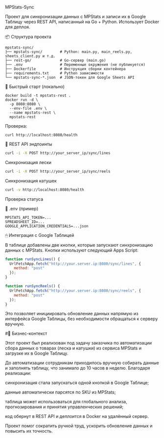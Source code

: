 MPStats-Sync

Проект для синхронизации данных с MPStats и записи их в Google Таблицу через REST API, написанный на Go + Python. Использует Docker для деплоя.

📦 Структура проекта

```
mpstats-sync/
├── mpstats-sync/        # Python: main.py, main_reels.py, sheets_client.py и т.д.
├── rest-go/             # Go-сервер (main.go)
├── .env                 # Переменные окружения (не публикуется)
├── Dockerfile           # Инструкция сборки контейнера
├── requirements.txt     # Python зависимости
└── mpstats-sync-*.json  # JSON-токен для Google Sheets API
```

🚀 Быстрый старт (локально)

```
docker build -t mpstats-rest .
docker run -d \
  -p 8080:8080 \
  --env-file .env \
  --name mpstats-rest \
  mpstats-rest
```

Проверка:

```
curl http://localhost:8080/health
```

🔗 REST API эндпоинты

```bash
curl -i -X POST http://your_server_ip/sync/lines
```
Синхронизация лески

```bash
curl -i -X POST http://your_server_ip/sync/reels
```
Синхронизация катушек

```bash
curl -v http://localhost:8080/health
```
Проверка статуса

🧾 .env (пример)
```
MPSTATS_API_TOKEN=...
SPREADSHEET_ID=...
GOOGLE_APPLICATION_CREDENTIALS=...json
```
🖱 Интеграция с Google Таблицей

В таблице добавлены две кнопки, которые запускают синхронизацию данных с MPStats. Кнопки используют следующий Apps Script:
```js
function runSyncLines() {
  UrlFetchApp.fetch("http://your.server.ip:8080/sync/lines", {
    method: "post"
  });
}

function runSyncReels() {
  UrlFetchApp.fetch("http://your.server.ip:8080/sync/reels", {
    method: "post"
  });
}
```
Это позволяет инициировать обновление данных напрямую из интерфейса Google Таблицы, без необходимости обращаться к серверу вручную.


#💼 Бизнес-контекст

Этот проект был реализован под задачу заказчика по автоматизации сбора данных о товарах (леска и катушки) из сервиса MPStats и загрузке их в Google Таблицу.

До автоматизации сотрудникам приходилось вручную собирать данные и заполнять таблицу, что занимало до 10 часов в неделю. Благодаря реализации:

синхронизация стала запускаться одной кнопкой в Google Таблице;

данные автоматически парсятся по SKU из MPStats;

таблица может использоваться для глобального анализа, прогнозирования и принятия управленческих решений;

код обернут в REST API и деплоится в Docker на удалённый сервер.

Проект помог сократить ручной труд, ускорить обновление данных и повысить их точность.


